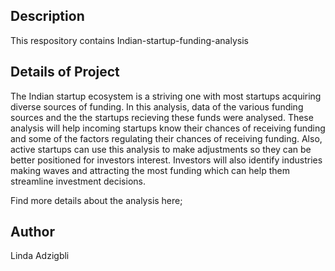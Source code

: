 ## Description
 This respository contains Indian-startup-funding-analysis
 
## Details of Project
The Indian startup ecosystem is a striving one with most startups acquiring diverse sources of funding. In this analysis, data of the various funding sources and the the startups recieving these funds were analysed. These analysis will help incoming startups know their chances of receiving funding and some of the factors regulating their chances of receiving funding. Also, active startups can use this analysis to make adjustments so they can be better positioned for investors interest. Investors will also identify industries making waves and attracting the most funding which can help them streamline investment decisions.

Find more details about the analysis here;

## Author 
Linda Adzigbli


